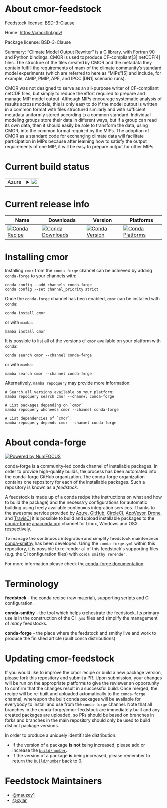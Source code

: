 About cmor-feedstock
====================

Feedstock license: [BSD-3-Clause](https://github.com/conda-forge/cmor-feedstock/blob/main/LICENSE.txt)

Home: https://cmor.llnl.gov/

Package license: BSD-3-Clause

Summary: “Climate Model Output Rewriter” is a C library, with  Fortran 90 and Python bindings. CMOR is used to produce CF-compliant[3] netCDF[4] files. The structure of the files created by CMOR and the metadata they contain fulfill the requirements of many of the climate community’s standard model experiments (which are referred to here as “MIPs”[5] and include, for example, AMIP, PMIP, APE, and IPCC [DN1] scenario runs).

CMOR was not designed to serve as an all-purpose writer of CF-compliant netCDF files,
but simply to reduce the effort required to prepare and manage MIP model output.
Although MIPs encourage systematic analysis of results across models, this is only easy
to do if the model output is written in a common format with files structured similarly
and with sufficient metadata uniformly stored according to a common standard.
Individual modeling groups store their data in different ways, but if a group can read
its own data, then it should easily be able to transform the data, using CMOR, into the
common format required by the MIPs. The adoption of CMOR as a standard code for exchanging
climate data will facilitate participation in MIPs because after learning how to satisfy
the output requirements of one MIP, it will be easy to prepare output for other MIPs.


Current build status
====================


<table>
    
  <tr>
    <td>Azure</td>
    <td>
      <details>
        <summary>
          <a href="https://dev.azure.com/conda-forge/feedstock-builds/_build/latest?definitionId=3821&branchName=main">
            <img src="https://dev.azure.com/conda-forge/feedstock-builds/_apis/build/status/cmor-feedstock?branchName=main">
          </a>
        </summary>
        <table>
          <thead><tr><th>Variant</th><th>Status</th></tr></thead>
          <tbody><tr>
              <td>linux_64_numpy2.0python3.10.____cpython</td>
              <td>
                <a href="https://dev.azure.com/conda-forge/feedstock-builds/_build/latest?definitionId=3821&branchName=main">
                  <img src="https://dev.azure.com/conda-forge/feedstock-builds/_apis/build/status/cmor-feedstock?branchName=main&jobName=linux&configuration=linux%20linux_64_numpy2.0python3.10.____cpython" alt="variant">
                </a>
              </td>
            </tr><tr>
              <td>linux_64_numpy2.0python3.11.____cpython</td>
              <td>
                <a href="https://dev.azure.com/conda-forge/feedstock-builds/_build/latest?definitionId=3821&branchName=main">
                  <img src="https://dev.azure.com/conda-forge/feedstock-builds/_apis/build/status/cmor-feedstock?branchName=main&jobName=linux&configuration=linux%20linux_64_numpy2.0python3.11.____cpython" alt="variant">
                </a>
              </td>
            </tr><tr>
              <td>linux_64_numpy2.0python3.12.____cpython</td>
              <td>
                <a href="https://dev.azure.com/conda-forge/feedstock-builds/_build/latest?definitionId=3821&branchName=main">
                  <img src="https://dev.azure.com/conda-forge/feedstock-builds/_apis/build/status/cmor-feedstock?branchName=main&jobName=linux&configuration=linux%20linux_64_numpy2.0python3.12.____cpython" alt="variant">
                </a>
              </td>
            </tr><tr>
              <td>linux_64_numpy2.0python3.9.____cpython</td>
              <td>
                <a href="https://dev.azure.com/conda-forge/feedstock-builds/_build/latest?definitionId=3821&branchName=main">
                  <img src="https://dev.azure.com/conda-forge/feedstock-builds/_apis/build/status/cmor-feedstock?branchName=main&jobName=linux&configuration=linux%20linux_64_numpy2.0python3.9.____cpython" alt="variant">
                </a>
              </td>
            </tr><tr>
              <td>linux_64_numpy2python3.13.____cp313</td>
              <td>
                <a href="https://dev.azure.com/conda-forge/feedstock-builds/_build/latest?definitionId=3821&branchName=main">
                  <img src="https://dev.azure.com/conda-forge/feedstock-builds/_apis/build/status/cmor-feedstock?branchName=main&jobName=linux&configuration=linux%20linux_64_numpy2python3.13.____cp313" alt="variant">
                </a>
              </td>
            </tr><tr>
              <td>osx_64_numpy2.0python3.10.____cpython</td>
              <td>
                <a href="https://dev.azure.com/conda-forge/feedstock-builds/_build/latest?definitionId=3821&branchName=main">
                  <img src="https://dev.azure.com/conda-forge/feedstock-builds/_apis/build/status/cmor-feedstock?branchName=main&jobName=osx&configuration=osx%20osx_64_numpy2.0python3.10.____cpython" alt="variant">
                </a>
              </td>
            </tr><tr>
              <td>osx_64_numpy2.0python3.11.____cpython</td>
              <td>
                <a href="https://dev.azure.com/conda-forge/feedstock-builds/_build/latest?definitionId=3821&branchName=main">
                  <img src="https://dev.azure.com/conda-forge/feedstock-builds/_apis/build/status/cmor-feedstock?branchName=main&jobName=osx&configuration=osx%20osx_64_numpy2.0python3.11.____cpython" alt="variant">
                </a>
              </td>
            </tr><tr>
              <td>osx_64_numpy2.0python3.12.____cpython</td>
              <td>
                <a href="https://dev.azure.com/conda-forge/feedstock-builds/_build/latest?definitionId=3821&branchName=main">
                  <img src="https://dev.azure.com/conda-forge/feedstock-builds/_apis/build/status/cmor-feedstock?branchName=main&jobName=osx&configuration=osx%20osx_64_numpy2.0python3.12.____cpython" alt="variant">
                </a>
              </td>
            </tr><tr>
              <td>osx_64_numpy2.0python3.9.____cpython</td>
              <td>
                <a href="https://dev.azure.com/conda-forge/feedstock-builds/_build/latest?definitionId=3821&branchName=main">
                  <img src="https://dev.azure.com/conda-forge/feedstock-builds/_apis/build/status/cmor-feedstock?branchName=main&jobName=osx&configuration=osx%20osx_64_numpy2.0python3.9.____cpython" alt="variant">
                </a>
              </td>
            </tr><tr>
              <td>osx_64_numpy2python3.13.____cp313</td>
              <td>
                <a href="https://dev.azure.com/conda-forge/feedstock-builds/_build/latest?definitionId=3821&branchName=main">
                  <img src="https://dev.azure.com/conda-forge/feedstock-builds/_apis/build/status/cmor-feedstock?branchName=main&jobName=osx&configuration=osx%20osx_64_numpy2python3.13.____cp313" alt="variant">
                </a>
              </td>
            </tr><tr>
              <td>osx_arm64_numpy2.0python3.10.____cpython</td>
              <td>
                <a href="https://dev.azure.com/conda-forge/feedstock-builds/_build/latest?definitionId=3821&branchName=main">
                  <img src="https://dev.azure.com/conda-forge/feedstock-builds/_apis/build/status/cmor-feedstock?branchName=main&jobName=osx&configuration=osx%20osx_arm64_numpy2.0python3.10.____cpython" alt="variant">
                </a>
              </td>
            </tr><tr>
              <td>osx_arm64_numpy2.0python3.11.____cpython</td>
              <td>
                <a href="https://dev.azure.com/conda-forge/feedstock-builds/_build/latest?definitionId=3821&branchName=main">
                  <img src="https://dev.azure.com/conda-forge/feedstock-builds/_apis/build/status/cmor-feedstock?branchName=main&jobName=osx&configuration=osx%20osx_arm64_numpy2.0python3.11.____cpython" alt="variant">
                </a>
              </td>
            </tr><tr>
              <td>osx_arm64_numpy2.0python3.12.____cpython</td>
              <td>
                <a href="https://dev.azure.com/conda-forge/feedstock-builds/_build/latest?definitionId=3821&branchName=main">
                  <img src="https://dev.azure.com/conda-forge/feedstock-builds/_apis/build/status/cmor-feedstock?branchName=main&jobName=osx&configuration=osx%20osx_arm64_numpy2.0python3.12.____cpython" alt="variant">
                </a>
              </td>
            </tr><tr>
              <td>osx_arm64_numpy2.0python3.9.____cpython</td>
              <td>
                <a href="https://dev.azure.com/conda-forge/feedstock-builds/_build/latest?definitionId=3821&branchName=main">
                  <img src="https://dev.azure.com/conda-forge/feedstock-builds/_apis/build/status/cmor-feedstock?branchName=main&jobName=osx&configuration=osx%20osx_arm64_numpy2.0python3.9.____cpython" alt="variant">
                </a>
              </td>
            </tr><tr>
              <td>osx_arm64_numpy2python3.13.____cp313</td>
              <td>
                <a href="https://dev.azure.com/conda-forge/feedstock-builds/_build/latest?definitionId=3821&branchName=main">
                  <img src="https://dev.azure.com/conda-forge/feedstock-builds/_apis/build/status/cmor-feedstock?branchName=main&jobName=osx&configuration=osx%20osx_arm64_numpy2python3.13.____cp313" alt="variant">
                </a>
              </td>
            </tr>
          </tbody>
        </table>
      </details>
    </td>
  </tr>
</table>

Current release info
====================

| Name | Downloads | Version | Platforms |
| --- | --- | --- | --- |
| [![Conda Recipe](https://img.shields.io/badge/recipe-cmor-green.svg)](https://anaconda.org/conda-forge/cmor) | [![Conda Downloads](https://img.shields.io/conda/dn/conda-forge/cmor.svg)](https://anaconda.org/conda-forge/cmor) | [![Conda Version](https://img.shields.io/conda/vn/conda-forge/cmor.svg)](https://anaconda.org/conda-forge/cmor) | [![Conda Platforms](https://img.shields.io/conda/pn/conda-forge/cmor.svg)](https://anaconda.org/conda-forge/cmor) |

Installing cmor
===============

Installing `cmor` from the `conda-forge` channel can be achieved by adding `conda-forge` to your channels with:

```
conda config --add channels conda-forge
conda config --set channel_priority strict
```

Once the `conda-forge` channel has been enabled, `cmor` can be installed with `conda`:

```
conda install cmor
```

or with `mamba`:

```
mamba install cmor
```

It is possible to list all of the versions of `cmor` available on your platform with `conda`:

```
conda search cmor --channel conda-forge
```

or with `mamba`:

```
mamba search cmor --channel conda-forge
```

Alternatively, `mamba repoquery` may provide more information:

```
# Search all versions available on your platform:
mamba repoquery search cmor --channel conda-forge

# List packages depending on `cmor`:
mamba repoquery whoneeds cmor --channel conda-forge

# List dependencies of `cmor`:
mamba repoquery depends cmor --channel conda-forge
```


About conda-forge
=================

[![Powered by
NumFOCUS](https://img.shields.io/badge/powered%20by-NumFOCUS-orange.svg?style=flat&colorA=E1523D&colorB=007D8A)](https://numfocus.org)

conda-forge is a community-led conda channel of installable packages.
In order to provide high-quality builds, the process has been automated into the
conda-forge GitHub organization. The conda-forge organization contains one repository
for each of the installable packages. Such a repository is known as a *feedstock*.

A feedstock is made up of a conda recipe (the instructions on what and how to build
the package) and the necessary configurations for automatic building using freely
available continuous integration services. Thanks to the awesome service provided by
[Azure](https://azure.microsoft.com/en-us/services/devops/), [GitHub](https://github.com/),
[CircleCI](https://circleci.com/), [AppVeyor](https://www.appveyor.com/),
[Drone](https://cloud.drone.io/welcome), and [TravisCI](https://travis-ci.com/)
it is possible to build and upload installable packages to the
[conda-forge](https://anaconda.org/conda-forge) [anaconda.org](https://anaconda.org/)
channel for Linux, Windows and OSX respectively.

To manage the continuous integration and simplify feedstock maintenance
[conda-smithy](https://github.com/conda-forge/conda-smithy) has been developed.
Using the ``conda-forge.yml`` within this repository, it is possible to re-render all of
this feedstock's supporting files (e.g. the CI configuration files) with ``conda smithy rerender``.

For more information please check the [conda-forge documentation](https://conda-forge.org/docs/).

Terminology
===========

**feedstock** - the conda recipe (raw material), supporting scripts and CI configuration.

**conda-smithy** - the tool which helps orchestrate the feedstock.
                   Its primary use is in the construction of the CI ``.yml`` files
                   and simplify the management of *many* feedstocks.

**conda-forge** - the place where the feedstock and smithy live and work to
                  produce the finished article (built conda distributions)


Updating cmor-feedstock
=======================

If you would like to improve the cmor recipe or build a new
package version, please fork this repository and submit a PR. Upon submission,
your changes will be run on the appropriate platforms to give the reviewer an
opportunity to confirm that the changes result in a successful build. Once
merged, the recipe will be re-built and uploaded automatically to the
`conda-forge` channel, whereupon the built conda packages will be available for
everybody to install and use from the `conda-forge` channel.
Note that all branches in the conda-forge/cmor-feedstock are
immediately built and any created packages are uploaded, so PRs should be based
on branches in forks and branches in the main repository should only be used to
build distinct package versions.

In order to produce a uniquely identifiable distribution:
 * If the version of a package **is not** being increased, please add or increase
   the [``build/number``](https://docs.conda.io/projects/conda-build/en/latest/resources/define-metadata.html#build-number-and-string).
 * If the version of a package **is** being increased, please remember to return
   the [``build/number``](https://docs.conda.io/projects/conda-build/en/latest/resources/define-metadata.html#build-number-and-string)
   back to 0.

Feedstock Maintainers
=====================

* [@mauzey1](https://github.com/mauzey1/)
* [@xylar](https://github.com/xylar/)

